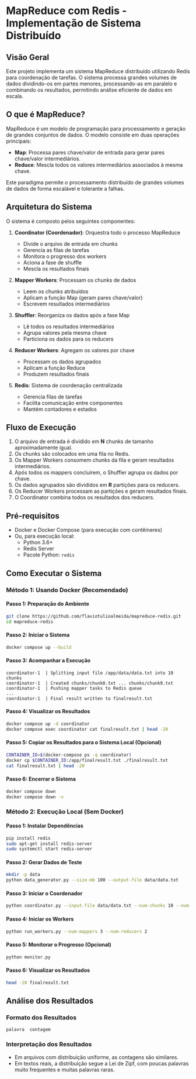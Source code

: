 # MapReduce com Redis - Implementação de Sistema Distribuído

## Visão Geral

Este projeto implementa um sistema MapReduce distribuído utilizando Redis para coordenação de tarefas. O sistema processa grandes volumes de dados dividindo-os em partes menores, processando-as em paralelo e combinando os resultados, permitindo análise eficiente de dados em escala.

## O que é MapReduce?

MapReduce é um modelo de programação para processamento e geração de grandes conjuntos de dados. O modelo consiste em duas operações principais:

- **Map**: Processa pares chave/valor de entrada para gerar pares chave/valor intermediários.
- **Reduce**: Mescla todos os valores intermediários associados à mesma chave.

Este paradigma permite o processamento distribuído de grandes volumes de dados de forma escalável e tolerante a falhas.

## Arquitetura do Sistema

O sistema é composto pelos seguintes componentes:

1. **Coordinator (Coordenador)**: Orquestra todo o processo MapReduce
   - Divide o arquivo de entrada em chunks
   - Gerencia as filas de tarefas
   - Monitora o progresso dos workers
   - Aciona a fase de shuffle
   - Mescla os resultados finais

2. **Mapper Workers**: Processam os chunks de dados
   - Leem os chunks atribuídos
   - Aplicam a função Map (geram pares chave/valor)
   - Escrevem resultados intermediários

3. **Shuffler**: Reorganiza os dados após a fase Map
   - Lê todos os resultados intermediários
   - Agrupa valores pela mesma chave
   - Particiona os dados para os reducers

4. **Reducer Workers**: Agregam os valores por chave
   - Processam os dados agrupados
   - Aplicam a função Reduce
   - Produzem resultados finais

5. **Redis**: Sistema de coordenação centralizada
   - Gerencia filas de tarefas
   - Facilita comunicação entre componentes
   - Mantém contadores e estados

## Fluxo de Execução

1. O arquivo de entrada é dividido em **N** chunks de tamanho aproximadamente igual.
2. Os chunks são colocados em uma fila no Redis.
3. Os Mapper Workers consomem chunks da fila e geram resultados intermediários.
4. Após todos os mappers concluírem, o Shuffler agrupa os dados por chave.
5. Os dados agrupados são divididos em **R** partições para os reducers.
6. Os Reducer Workers processam as partições e geram resultados finais.
7. O Coordinator combina todos os resultados dos reducers.

## Pré-requisitos

- Docker e Docker Compose (para execução com contêineres)
- Ou, para execução local:
  - Python 3.6+
  - Redis Server
  - Pacote Python: `redis`

## Como Executar o Sistema

### Método 1: Usando Docker (Recomendado)

#### Passo 1: Preparação do Ambiente

```bash
git clone https://github.com/flaviotulioalmeida/mapreduce-redis.git
cd mapreduce-redis
```

#### Passo 2: Iniciar o Sistema

```bash
docker compose up --build
```

#### Passo 3: Acompanhar a Execução

```plaintext
coordinator-1  | Splitting input file /app/data/data.txt into 10 chunks
coordinator-1  | Created chunks/chunk0.txt ... chunks/chunk9.txt
coordinator-1  | Pushing mapper tasks to Redis queue
...
coordinator-1  | Final result written to finalresult.txt
```

#### Passo 4: Visualizar os Resultados

```bash
docker compose up -d coordinator
docker compose exec coordinator cat finalresult.txt | head -20
```

#### Passo 5: Copiar os Resultados para o Sistema Local (Opcional)

```bash
CONTAINER_ID=$(docker-compose ps -q coordinator)
docker cp $CONTAINER_ID:/app/finalresult.txt ./finalresult.txt
cat finalresult.txt | head -20
```

#### Passo 6: Encerrar o Sistema

```bash
docker compose down
docker compose down -v
```

### Método 2: Execução Local (Sem Docker)

#### Passo 1: Instalar Dependências

```bash
pip install redis
sudo apt-get install redis-server
sudo systemctl start redis-server
```

#### Passo 2: Gerar Dados de Teste

```bash
mkdir -p data
python data_generator.py --size-mb 100 --output-file data/data.txt
```

#### Passo 3: Iniciar o Coordenador

```bash
python coordinator.py --input-file data/data.txt --num-chunks 10 --num-reducers 5
```

#### Passo 4: Iniciar os Workers

```bash
python run_workers.py --num-mappers 3 --num-reducers 2
```

#### Passo 5: Monitorar o Progresso (Opcional)

```bash
python monitor.py
```

#### Passo 6: Visualizar os Resultados

```bash
head -20 finalresult.txt
```

## Análise dos Resultados

### Formato dos Resultados

```plaintext
palavra  contagem
```

### Interpretação dos Resultados

- Em arquivos com distribuição uniforme, as contagens são similares.
- Em textos reais, a distribuição segue a Lei de Zipf, com poucas palavras muito frequentes e muitas palavras raras.

